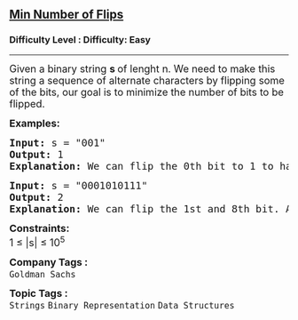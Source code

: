 <h2><a href="https://www.geeksforgeeks.org/problems/min-number-of-flips3210/1">Min Number of Flips</a></h2><h3>Difficulty Level : Difficulty: Easy</h3><hr><div class="problems_problem_content__Xm_eO"><p><span style="font-size: 18px;">Given a binary string <strong>s </strong>of lenght n.&nbsp;We need to make this string a sequence of alternate characters by flipping some of the bits, our goal is to minimize the number of bits to be flipped.</span></p>
<p><span style="font-size: 18px;"><strong>Examples:</strong></span></p>
<pre><span style="font-size: 18px;"><strong>Input: </strong>s = "001"
<strong>Output: </strong>1
<strong>Explanation:</strong> We can flip the 0th bit to 1 to have "101".
</span></pre>
<pre><span style="font-size: 18px;"><strong>Input: </strong>s = "0001010111" 
<strong>Output: </strong>2
<strong>Explanation:</strong> We can flip the 1st and 8th bit. After this we have "0101010101"
</span></pre>
<p><span style="font-size: 18px;"><strong>Constraints:</strong><br>1 ≤ |s| ≤ 10<sup>5</sup></span></p></div><p><span style=font-size:18px><strong>Company Tags : </strong><br><code>Goldman Sachs</code>&nbsp;<br><p><span style=font-size:18px><strong>Topic Tags : </strong><br><code>Strings</code>&nbsp;<code>Binary Representation</code>&nbsp;<code>Data Structures</code>&nbsp;